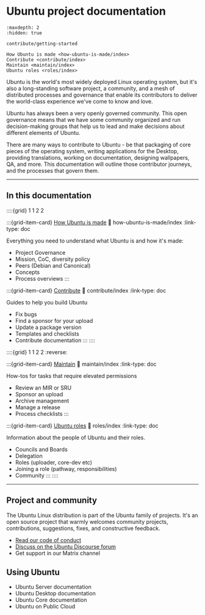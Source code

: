 # Ubuntu project documentation

```{toctree}
:maxdepth: 2
:hidden: true

contribute/getting-started

How Ubuntu is made <how-ubuntu-is-made/index>
Contribute <contribute/index>
Maintain <maintain/index>
Ubuntu roles <roles/index>
```

Ubuntu is the world's most widely deployed Linux operating system, but it's also
a long-standing software project, a community, and a mesh of distributed
processes and governance that enable its contributors to deliver the world-class
experience we've come to know and love.

Ubuntu has always been a very openly governed community. This open governance
means that we have some community organized and run decision-making groups that
help us to lead and make decisions about different elements of Ubuntu.

There are many ways to contribute to Ubuntu - be that packaging of core pieces
of the operating system, writing applications for the Desktop, providing
translations, working on documentation, designing wallpapers, QA, and more.
This documentation will outline those contributor journeys, and the processes
that govern them.

---------

## In this documentation

::::{grid} 1 1 2 2

:::{grid-item-card} [How Ubuntu is made](how-ubuntu-is-made/index)
:link: how-ubuntu-is-made/index
:link-type: doc

Everything you need to understand what Ubuntu is and how it's made:

* Project Governance
* Mission, CoC, diversity policy
* Peers (Debian and Canonical)
* Concepts
* Process overviews
:::

:::{grid-item-card} [Contribute](contribute/index)
:link: contribute/index
:link-type: doc

Guides to help you build Ubuntu

* Fix bugs
* Find a sponsor for your upload
* Update a package version
* Templates and checklists
* Contribute documentation
:::
::::


::::{grid} 1 1 2 2
:reverse:

:::{grid-item-card} [Maintain](maintain/index)
:link: maintain/index
:link-type: doc

How-tos for tasks that require elevated permissions

* Review an MIR or SRU
* Sponsor an upload
* Archive management
* Manage a release
* Process checklists
:::

:::{grid-item-card} [Ubuntu roles](roles/index)
:link: roles/index
:link-type: doc

Information about the people of Ubuntu and their roles.
* Councils and Boards
* Delegation
* Roles (uploader, core-dev etc)
* Joining a role (pathway, responsibilities)
* Community
:::
::::

---------

## Project and community

The Ubuntu Linux distribution is part of the Ubuntu family of projects. It's an
open source project that warmly welcomes community projects, contributions,
suggestions, fixes, and constructive feedback.

* [Read our code of conduct](https://ubuntu.com/community/ethos/code-of-conduct)
* [Discuss on the Ubuntu Discourse forum](https://discourse.ubuntu.com/)
* Get support in our Matrix channel

## Using Ubuntu

- Ubuntu Server documentation
- Ubuntu Desktop documentation
- Ubuntu Core documentation
- Ubuntu on Public Cloud
